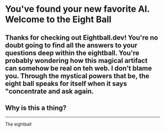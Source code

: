 # You've found your new favorite AI. Welcome to the Eight Ball
Thanks for checking out Eightball.dev! You're no doubt going to find all the answers to your questions deep within the eightball. You're probably wondering how this magical artifact can somehow be real on teh web. I don't blame you. Through the mystical powers that be, the eight ball speaks for itself when it says "concentrate and ask again. 
---
## Why is this a thing?
---
The eightball 
